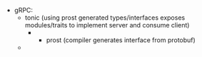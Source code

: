 - gRPC: 
  - tonic (using prost generated types/interfaces exposes modules/traits to implement server and consume client)
    - + prost (compiler generates interface from protobuf)
  - 